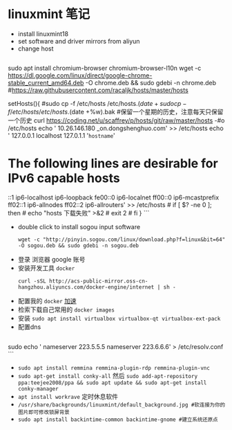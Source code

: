 # linuxmint 笔记
- install linuxmint18
- set software and driver mirrors from aliyun
- change host
    ```
sudo apt install chromium-browser chromium-browser-l10n
wget -c https://dl.google.com/linux/direct/google-chrome-stable_current_amd64.deb -O chrome.deb && sudo gdebi -n chrome.deb
#https://raw.githubusercontent.com/racaljk/hosts/master/hosts

setHosts(){
    #sudo cp -f /etc/hosts /etc/hosts.$(date +%m%d).bak #不使用日期，使用星期会占用更少的资源
    sudo cp -f /etc/hosts /etc/hosts.$(date +%w).bak #保留一个星期的历史，注意每天只保留一个历史
    curl https://coding.net/u/scaffrey/p/hosts/git/raw/master/hosts -#o /etc/hosts
    echo '
10.26.146.180 _on.dongshenghuo.com' >> /etc/hosts
    echo '
127.0.0.1   localhost
127.0.1.1   '`hostname`'

# The following lines are desirable for IPv6 capable hosts
::1     ip6-localhost ip6-loopback
fe00::0 ip6-localnet
ff00::0 ip6-mcastprefix
ff02::1 ip6-allnodes
ff02::2 ip6-allrouters' >> /etc/hosts
    # if [ $? -ne 0 ]; then
    #     echo "hosts 下载失败" >&2
    #     exit 2
    # fi
}
    ```
- double click to install sogou input software
    ```
    wget -c "http://pinyin.sogou.com/linux/download.php?f=linux&bit=64" -O sogou.deb && sudo gdebi -n sogou.deb
    ```
- 登录 浏览器 google 账号
- 安装开发工具 `docker`
    ```
    curl -sSL http://acs-public-mirror.oss-cn-hangzhou.aliyuncs.com/docker-engine/internet | sh -
    ```
- 配置我的 `docker` [加速](https://cr.console.aliyun.com/?#/docker/booster)
- 检索下载自己常用的 `docker images`
- 安装 `sudo apt install virtualbox virtualbox-qt virtualbox-ext-pack`
- 配置dns
    ```
sudo echo '
nameserver 223.5.5.5
nameserver 223.6.6.6' > /etc/resolv.conf
    ```
- `sudo apt install remmina remmina-plugin-rdp remmina-plugin-vnc`
- `sudo apt-get install conky-all` 然后 `sudo add-apt-repository ppa:teejee2008/ppa && sudo apt update && sudo apt-get install conky-manager`
- `apt install workrave` 定时休息软件
- `/usr/share/backgrounds/linuxmint/default_background.jpg #软连接为你的图片即可修改锁屏背景`
- `sudo apt install backintime-common backintime-gnome #建立系统还原点`

